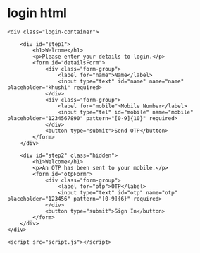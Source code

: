 # login html

<!DOCTYPE html>
<html lang="en">
<head>
    <meta charset="UTF-8">
    <meta name="viewport" content="width=device-width, initial-scale=1.0">
    <title>Welcome Login</title>
    <link rel="stylesheet" href="style.css">
</head>
<body>

    <div class="login-container">
        
        <div id="step1">
            <h1>Welcome</h1>
            <p>Please enter your details to login.</p>
            <form id="detailsForm">
                <div class="form-group">
                    <label for="name">Name</label>
                    <input type="text" id="name" name="name" placeholder="khushi" required>
                </div>
                <div class="form-group">
                    <label for="mobile">Mobile Number</label>
                    <input type="tel" id="mobile" name="mobile" placeholder="1234567890" pattern="[0-9]{10}" required>
                </div>
                <button type="submit">Send OTP</button>
            </form>
        </div>

        <div id="step2" class="hidden">
            <h1>Welcome</h1>
            <p>An OTP has been sent to your mobile.</p>
            <form id="otpForm">
                <div class="form-group">
                    <label for="otp">OTP</label>
                    <input type="text" id="otp" name="otp" placeholder="123456" pattern="[0-9]{6}" required>
                </div>
                <button type="submit">Sign In</button>
            </form>
        </div>
    </div>

    <script src="script.js"></script>

</body>
</html>
